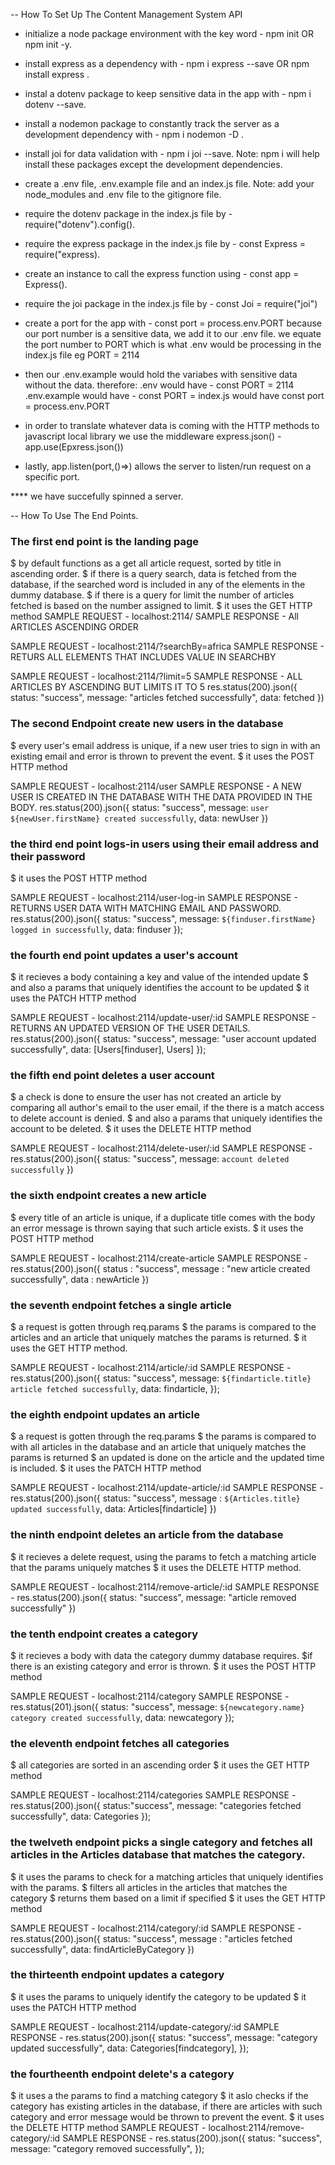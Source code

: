 -- How To Set Up The Content Management System API

* initialize a node package environment with the key word - npm init  OR     npm init -y.
* install express as a dependency with - npm i express --save    OR     npm install express .
* instal a dotenv package to keep sensitive data in the app with - npm i dotenv --save.
* install a nodemon package to constantly track the server as a development dependency with - npm i nodemon -D .
* install joi for data validation with - npm i joi --save.
Note: npm i will help install these packages except the development dependencies.

* create a .env file, .env.example file and an index.js file.
Note: add your node_modules and .env file to the gitignore file.

* require the dotenv package in the index.js file by - require("dotenv").config().
* require the express package in the index.js file by - const Express = require("express).
* create an instance to call the express function using - const app = Express().
*  require the joi package in the index.js file by - const Joi = require("joi")
* create a port for the app with - const port = process.env.PORT 
because our port number is a sensitive data, we add it to our .env file. we equate the port number to PORT which is what .env would be processing in the index.js file eg PORT = 2114
* then our .env.example would hold the variabes with sensitive data without the data.
therefore: 
.env would have - const PORT = 2114
.env.example would have - const PORT =
index.js would have const port = process.env.PORT

*  in order to translate whatever data is coming with the HTTP methods to javascript local library we use the middleware
 express.json() -      app.use(Epxress.json())
* lastly, app.listen(port,()=>) allows the server to listen/run request on a specific port.

**** we have succefully spinned a server.


-- How To Use The End Points.


### The first end point is the landing page
$ by default functions as a get all article request, sorted by title in ascending order.
$ if there is a query search, data is fetched from the database, if the searched word is included in any of the elements in the dummy database.
$ if there is a query for limit the number of articles fetched is based on the number assigned to limit. 
$ it uses the GET HTTP method 
SAMPLE REQUEST - localhost:2114/
SAMPLE RESPONSE - All ARTICLES ASCENDING ORDER

SAMPLE REQUEST - localhost:2114/?searchBy=africa
SAMPLE RESPONSE - RETURS ALL ELEMENTS THAT INCLUDES VALUE IN SEARCHBY

SAMPLE REQUEST - localhost:2114/?limit=5
SAMPLE RESPONSE -  ALL ARTICLES BY ASCENDING BUT LIMITS IT TO 5
         res.status(200).json({
        status: "success",
        message: "articles fetched successfully",
        data: fetched
      })




### The second Endpoint create new users in the database
$ every user's email address is unique, if a new user tries to sign in with an existing email and error is thrown to prevent the event.
$ it uses the POST HTTP method

SAMPLE REQUEST - localhost:2114/user
SAMPLE RESPONSE - A NEW USER IS CREATED IN THE DATABASE WITH THE DATA PROVIDED IN THE BODY.
     res.status(200).json({
    status: "success",
    message: `user ${newUser.firstName} created successfully`,
    data: newUser
 })




### the third end point logs-in users using their email address and their password

$ it uses the POST HTTP method

SAMPLE REQUEST - localhost:2114/user-log-in
SAMPLE RESPONSE - RETURNS USER DATA WITH MATCHING EMAIL AND PASSWORD.
           res.status(200).json({
          status: "success",
          message: `${finduser.firstName} logged in successfully`,
          data: finduser
        });

### the fourth end point updates a user's account 
$ it recieves a body containing a key and value of the intended update
$ and also a params that uniquely identifies the account to be updated
$ it uses the PATCH HTTP method

SAMPLE REQUEST - localhost:2114/update-user/:id
SAMPLE RESPONSE - RETURNS AN UPDATED VERSION OF THE USER DETAILS.
          res.status(200).json({
          status: "success",
          message: "user account updated successfully",
          data: [Users[finduser], Users]
        });

 ### the fifth end point deletes a user account 

$ a check is done to ensure the user has not created an article by comparing all author's email to the user email, if the there is a match access to delete account is denied.
$ and also a params that uniquely identifies the account to be deleted.
$ it uses the DELETE HTTP method

SAMPLE REQUEST - localhost:2114/delete-user/:id
SAMPLE RESPONSE - 
      res.status(200).json({
      status: "success",
      message: `account deleted successfully`
    })


 ### the sixth endpoint creates a new article 
 
 $ every title of an article is unique, if a duplicate title comes with the body an error  message is thrown saying that such article exists.
 $ it uses the POST HTTP method

SAMPLE REQUEST - localhost:2114/create-article
SAMPLE RESPONSE - 
      res.status(200).json({
    status : "success",
    message : "new article created successfully",
    data : newArticle
    })


### the seventh endpoint fetches a single article
$ a request is gotten through req.params
$ the params  is compared to the articles and an article that uniquely matches the params is returned.
$ it uses the GET HTTP method.

SAMPLE REQUEST - localhost:2114/article/:id
SAMPLE RESPONSE - 
       res.status(200).json({
      status: "success",
      message: `${findarticle.title} article fetched successfully`,
      data: findarticle,
    });

### the eighth endpoint updates an article
$ a request is gotten through the req.params
$ the params is compared to with all articles in the database and an article that uniquely matches the params is returned
$ an updated is done on the article and the updated time is included.
$ it uses the PATCH HTTP method

SAMPLE REQUEST - localhost:2114/update-article/:id
SAMPLE RESPONSE - 
      res.status(200).json({
  status: "success",
  message : `${Articles.title} updated successfully`,
  data: Articles[findarticle]
 })

 ### the ninth endpoint deletes an article from the database
 $ it recieves a delete request, using the params to fetch a matching article that the params uniquely matches
 $ it uses the DELETE HTTP method.

SAMPLE REQUEST - localhost:2114/remove-article/:id
SAMPLE RESPONSE - 
 res.status(200).json({
    status: "success",
    message: "article removed successfully"
  })    

### the tenth endpoint creates a category
$ it recieves a body with data the category dummy database requires.
$if there is an existing category and error is thrown.
$ it uses the POST HTTP method

SAMPLE REQUEST - localhost:2114/category
SAMPLE RESPONSE - 
res.status(201).json({
  status: "success",
  message: `${newcategory.name} category created successfully`,
  data: newcategory
});

### the eleventh endpoint fetches all categories
$ all categories are sorted in an ascending order
$ it uses the GET HTTP method

SAMPLE REQUEST - localhost:2114/categories
SAMPLE RESPONSE - 
 res.status(200).json({
    status:"success",
    message: "categories fetched successfully",
    data: Categories
   });


 ### the twelveth endpoint picks a single category and fetches all articles in the Articles database that matches the category.
 $ it uses the params to check for a matching articles that uniquely identifies with the params.
 $ filters all articles in the articles that matches the category 
 $ returns them based on a limit if specified 
 $ it uses the GET HTTP method

SAMPLE REQUEST - localhost:2114/category/:id
SAMPLE RESPONSE - 
 res.status(200).json({
    status: "success",
    message : "articles fetched successfully",
    data: findArticleByCategory
  })

  ### the thirteenth endpoint updates a category 
  $ it uses the params to uniquely identify the category to be updated 
  $ it uses the PATCH HTTP method

SAMPLE REQUEST - localhost:2114/update-category/:id
SAMPLE RESPONSE - 
  res.status(200).json({
      status: "success",
      message: "category updated successfully",
      data: Categories[findcategory],
    });

 ### the fourtheenth endpoint delete's a category
 $ it uses a the params to find a matching category 
 $ it aslo checks if the category has existing articles in the database, if there are articles with such category and error message would be thrown to prevent the event.
 $ it uses the DELETE HTTP method
 SAMPLE REQUEST - localhost:2114/remove-category/:id
SAMPLE RESPONSE - 
     res.status(200).json({
      status: "success",
      message: "category removed successfully",
    });